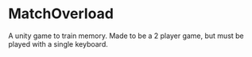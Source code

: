 # MatchOverload
A unity game to train memory. Made to be a 2 player game, but must be played with a single keyboard.
